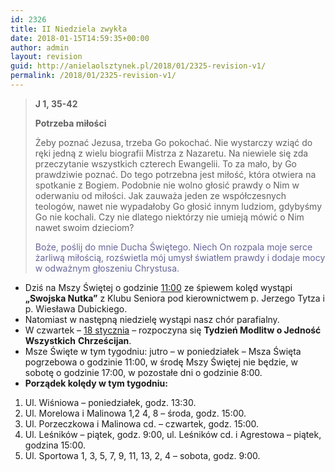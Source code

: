 ```yaml
---
id: 2326
title: II Niedziela zwykła
date: 2018-01-15T14:59:35+00:00
author: admin
layout: revision
guid: http://anielaolsztynek.pl/2018/01/2325-revision-v1/
permalink: /2018/01/2325-revision-v1/
---
```

> **J 1, 35-42**
> 
> **Potrzeba miłości**
> 
> Żeby poznać Jezusa, trzeba Go pokochać. Nie wystarczy wziąć do ręki jedną z wielu biografii Mistrza z Nazaretu. Na niewiele się zda przeczytanie wszystkich czterech Ewangelii. To za mało, by Go prawdziwie poznać. Do tego potrzebna jest miłość, która otwiera na spotkanie z Bogiem. Podobnie nie wolno głosić prawdy o Nim w oderwaniu od miłości. Jak zauważa jeden ze współczesnych teologów, nawet nie wypadałoby Go głosić innym ludziom, gdybyśmy Go nie kochali. Czy nie dlatego niektórzy nie umieją mówić o Nim nawet swoim dzieciom?
> 
> <span style="color: #666699;">Boże, poślij do mnie Ducha Świętego. Niech On rozpala moje serce żarliwą miłością, rozświetla mój umysł światłem prawdy i dodaje mocy w odważnym głoszeniu Chrystusa.</span>

  * Dziś na Mszy Świętej o godzinie <span style="text-decoration: underline;">11:00</span> ze śpiewem kolęd wystąpi **„Swojska Nutka”** z Klubu Seniora pod kierownictwem p. Jerzego Tytza i p. Wiesława Dubickiego.
  * Natomiast w następną niedzielę wystąpi nasz chór parafialny.
  * W czwartek &#8211; <span style="text-decoration: underline;">18 stycznia</span> &#8211; rozpoczyna się **Tydzień Modlitw o Jedność Wszystkich** **Chrześcijan**.
  * Msze Święte w tym tygodniu: jutro &#8211; w poniedziałek &#8211; Msza Święta pogrzebowa o godzinie 11:00, w środę Mszy Świętej nie będzie, w sobotę o godzinie 17:00, w pozostałe dni o godzinie 8:00.
  * **Porządek kolędy w tym tygodniu:**

  1. Ul. Wiśniowa – poniedziałek, godz. 13:30.
  2. Ul. Morelowa i Malinowa 1,2 4, 8 – środa, godz. 15:00.
  3. Ul. Porzeczkowa i Malinowa cd. – czwartek, godz. 15:00.
  4. Ul. Leśników – piątek, godz. 9:00, ul. Leśników cd. i Agrestowa &#8211; piątek, godzina 15:00.
  5. Ul. Sportowa 1, 3, 5, 7, 9, 11, 13, 2, 4 – sobota, godz. 9:00.